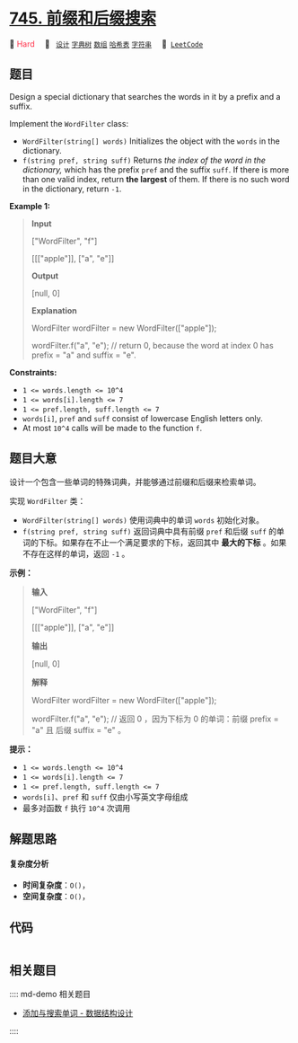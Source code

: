 # [745. 前缀和后缀搜索](https://leetcode.com/problems/prefix-and-suffix-search)

🔴 <font color=#ff334b>Hard</font>&emsp; 🔖&ensp; [`设计`](/leetcode/outline/tag/design.md) [`字典树`](/leetcode/outline/tag/trie.md) [`数组`](/leetcode/outline/tag/array.md) [`哈希表`](/leetcode/outline/tag/hash-table.md) [`字符串`](/leetcode/outline/tag/string.md)&emsp; 🔗&ensp;[`LeetCode`](https://leetcode.com/problems/prefix-and-suffix-search)


## 题目

Design a special dictionary that searches the words in it by a prefix and a
suffix.

Implement the `WordFilter` class:

  * `WordFilter(string[] words)` Initializes the object with the `words` in the dictionary.
  * `f(string pref, string suff)` Returns _the index of the word in the dictionary,_ which has the prefix `pref` and the suffix `suff`. If there is more than one valid index, return **the largest** of them. If there is no such word in the dictionary, return `-1`.



**Example 1:**

> 
> 
> 
> 
> 
> **Input**
> 
> ["WordFilter", "f"]
> 
> [[["apple"]], ["a", "e"]]
> 
> **Output**
> 
> [null, 0]
> 
> **Explanation**
> 
> WordFilter wordFilter = new WordFilter(["apple"]);
> 
> wordFilter.f("a", "e"); // return 0, because the word at index 0 has prefix = "a" and suffix = "e".

**Constraints:**

  * `1 <= words.length <= 10^4`
  * `1 <= words[i].length <= 7`
  * `1 <= pref.length, suff.length <= 7`
  * `words[i]`, `pref` and `suff` consist of lowercase English letters only.
  * At most `10^4` calls will be made to the function `f`.


## 题目大意

设计一个包含一些单词的特殊词典，并能够通过前缀和后缀来检索单词。

实现 `WordFilter` 类：

  * `WordFilter(string[] words)` 使用词典中的单词 `words` 初始化对象。
  * `f(string pref, string suff)` 返回词典中具有前缀 `pref` 和后缀 `suff` 的单词的下标。如果存在不止一个满足要求的下标，返回其中 **最大的下标** 。如果不存在这样的单词，返回 `-1` 。



**示例：**

> 
> 
> 
> 
> 
> **输入**
> 
> ["WordFilter", "f"]
> 
> [[["apple"]], ["a", "e"]]
> 
> **输出**
> 
> [null, 0]
> 
> **解释**
> 
> WordFilter wordFilter = new WordFilter(["apple"]);
> 
> wordFilter.f("a", "e"); // 返回 0 ，因为下标为 0 的单词：前缀 prefix = "a" 且 后缀 suffix = "e" 。
> 
> 



**提示：**

  * `1 <= words.length <= 10^4`
  * `1 <= words[i].length <= 7`
  * `1 <= pref.length, suff.length <= 7`
  * `words[i]`、`pref` 和 `suff` 仅由小写英文字母组成
  * 最多对函数 `f` 执行 `10^4` 次调用


## 解题思路

#### 复杂度分析

- **时间复杂度**：`O()`，
- **空间复杂度**：`O()`，

## 代码

```javascript

```

## 相关题目

:::: md-demo 相关题目
- [添加与搜索单词 - 数据结构设计](https://leetcode.com/problems/design-add-and-search-words-data-structure)

::::
